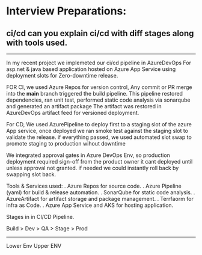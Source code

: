 # Interview Preparations:
## ci/cd can you explain ci/cd with diff stages along with tools used.
----------------------------------------------------------------------
In my recent project we implemeted our ci/cd pipeline in AzureDevOps For asp.net & java based application hosted on Azure App Service using deployment slots for Zero-downtime release.

FOR CI, we used Azure Repos for version control, Any commit or PR merge into the **main** branch triggered the build pipeline. This pipeline restored dependencies, ran unit test, performed static code analysis via sonarqube and generated an artifact package The artifact was restored in AzureDevOps artifact feed for versioned deployment.

For CD, We used AzurePipeline to deploy first to a staging slot of the azure App service, once deployed we ran smoke test against the staging slot to validate the release. if everything passed, we used automated slot swap to promote staging to production wihout downtime 

We integrated approval gates in Azure DevOps Env, so production deployment required sign-off from the product owner it cant deployed until unless approval not granted.
if needed we could instantly roll back by swapping slot back.

Tools & Services used:
. Azure Repos for source code.
. Azure Pipeline (yaml) for build & release automation.
. SonarQube for static code analysis.
. AzureArtifact for artifact storage and package management.
. Terrfaorm for infra as Code.
. Azure App Service and AKS for hosting application.

Stages in in CI/CD Pipeline.

Build > Dev > QA > Stage > Prod
-----------------  -------------
Lower Env          Upper ENV